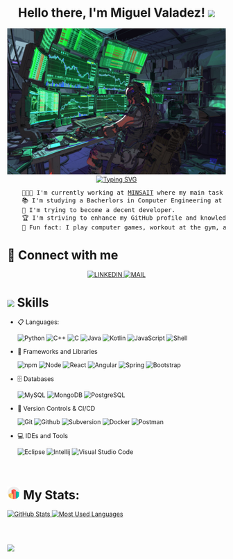 <h1 align="center">
Hello there, I'm Miguel Valadez!
	<img src="https://media.giphy.com/media/hvRJCLFzcasrR4ia7z/giphy.gif" width="30">
</h1>

<a href="https://github.com/MVCx9">
	<img src="assets/header4.jpg" alt="HEADEr">
</a>

</br>

<div align="center">
	<a href="https://git.io/typing-svg"><img src="https://readme-typing-svg.herokuapp.com?font=VT323&size=60&pause=1000&color=00F726&center=true&vCenter=true&random=false&width=800&height=100&lines=Computer+Engineer;Back+End+Developer;Java+%7C+Spring+%7C+Node;What+do+we+develop+today%3F" alt="Typing SVG" /></a>
</div>

<pre syle="wrap">
	👨🏻‍💻 I'm currently working at <a href="https://www.minsait.com/es" target="_blank">MINSAIT</a> where my main task is developing software!
	📚 I'm studying a Bacherlors in Computer Engineering at the University of Málaga.
	🌱 I'm trying to become a decent developer.
	🏆 I'm striving to enhance my GitHub profile and knowledge with new proyects.
	🤠 Fun fact: I play computer games, workout at the gym, and I'm a custom keyboard enjoyer!.
</pre>

# 🤝 Connect with me

<div align="center">
<a href="https://www.linkedin.com/in/miguel-valadez-cano/" target="_blank">
	<img src="https://skillicons.dev/icons?i=linkedin" alt="LINKEDIN">
</a>
<a href="mailto:miguelvdezc@gmail.com?subject=Hello%20Miguel,%20from%20Github">
	<img src="https://skillicons.dev/icons?i=gmail" alt="MAIL">
</a>
</div>
	
# <img src="https://media2.giphy.com/media/QssGEmpkyEOhBCb7e1/giphy.gif?cid=ecf05e47a0n3gi1bfqntqmob8g9aid1oyj2wr3ds3mg700bl&rid=giphy.gif" width ="25"><b> Skills</b>

<p align="center">

- 📋 Languages:
    
    <img alt="Python" src="https://img.shields.io/badge/Python%20-%2314354C.svg?style=for-the-badge&logo=python&logoColor=white">
    <img alt="C++" src="https://img.shields.io/badge/C++%20-%2300599C.svg?style=for-the-badge&logo=c%2B%2B&logoColor=white">
    <img alt="C" src="https://img.shields.io/badge/C-A8B9CC?logo=c&logoColor=white&style=for-the-badge">
    <img alt="Java" src="https://img.shields.io/badge/Java-007396?logo=java&logoColor=white&style=for-the-badge">
    <img alt="Kotlin" src="https://img.shields.io/badge/Kotlin-00599C?logo=kotlin&logoColor=white&style=for-the-badge">
    <img alt="JavaScript" src="https://img.shields.io/badge/JavaScript%20-%23F7DF1E.svg?style=for-the-badge&logo=javascript&logoColor=black">
    <img alt="Shell" src="https://img.shields.io/badge/shell_script-%23121011.svg?style=for-the-badge&logo=gnu-bash&logoColor=white">

    <br/>

- 🧰 Frameworks and Libraries

    <img alt="npm" src="https://img.shields.io/badge/npm-CB3837?style=for-the-badge&logo=npm&logoColor=white">
    <img alt="Node" src="https://img.shields.io/badge/Node.js-339933?style=for-the-badge&logo=nodedotjs&logoColor=white">
    <img alt="React" src="https://img.shields.io/badge/React-20232A?style=for-the-badge&logo=react&logoColor=61DAFB">
    <img alt="Angular" src="https://img.shields.io/badge/Angular%20-%23D00000.svg?style=for-the-badge&logo=Angular&logoColor=white">
    <img alt="Spring" src="https://img.shields.io/badge/Spring%20Boot%20-%2334A853.svg?style=for-the-badge&logo=Springboot&logoColor=white">
    <img alt="Bootstrap" src="https://img.shields.io/badge/Bootstrap%20-%23150458.svg?style=for-the-badge&logo=Bootstrap&logoColor=white">

    <br/>

- 🗄️ Databases
 
    <img alt="MySQL" src="https://img.shields.io/badge/MySQL-00000F?style=for-the-badge&logo=mysql&logoColor=white">
    <img alt="MongoDB" src="https://img.shields.io/badge/MongoDB-4EA94B?style=for-the-badge&logo=mongodb&logoColor=white">
    <img alt="PostgreSQL" src="https://img.shields.io/badge/Postgres-%23316192.svg?logo=postgresql&logoColor=white">
    
    <br/>

- 📡 Version Controls & CI/CD

    <img alt="Git" src="https://img.shields.io/badge/Git-F05032?style=for-the-badge&logo=git&logoColor=fff">
    <img alt="Github" src="https://img.shields.io/badge/GitHub-181717?style=for-the-badge&logo=github&logoColor=fff">
    <img alt="Subversion" src="https://img.shields.io/badge/Subversion-%23809CC9?style=for-the-badge&logo=Subversion&logoColor=black">
    <img alt="Docker" src="https://img.shields.io/badge/Docker-2496ED?style=for-the-badge&logo=docker&logoColor=fff">
    <img alt="Postman" src="https://img.shields.io/badge/Postman-FF6C37?style=for-the-badge&logo=postman&logoColor=white">

    <br/>

- 💻 IDEs and Tools

    <img alt="Eclipse" src="https://img.shields.io/badge/Eclipse%20IDE-%232C2255?style=for-the-badge&logo=Eclipse%20IDE&logoColor=white">
    <img alt="Intellij" src="https://img.shields.io/badge/IntelliJ%20IDEA-000?style=for-the-badge&logo=intellijidea&logoColor=fff&color=purple">
    <img alt="Visual Studio Code" src="https://img.shields.io/badge/Visual%20Studio%20Code-0078d7.svg?style=for-the-badge&logo=visual-studio-code&logoColor=white">
    
</p>
</br>

<h1> <img src="assets/stats.gif" height="30"> My Stats: </h1>

<a href="https://github.com/MVCx9">
    <img height=175 alt="GitHub Stats" src="https://github-readme-stats.vercel.app/api?username=MVCx9&rank_icon=github&bg_color=00000000&include_all_commits=true&show_icons=true&hide=contribs&custom_title=MVCx9's+github+metrics" />
</a>

<a href="https://github.com/MVCx9">
    <img height=175 alt="Most Used Languages" src="https://github-readme-stats.vercel.app/api/top-langs/?username=MVCx9&layout=compact&bg_color=00000000&locale=es" />
</a>

<br><br>

<p align="left"><img src="https://komarev.com/ghpvc/?username=MVCx9&label=Visitas+al+perfil"></p>
